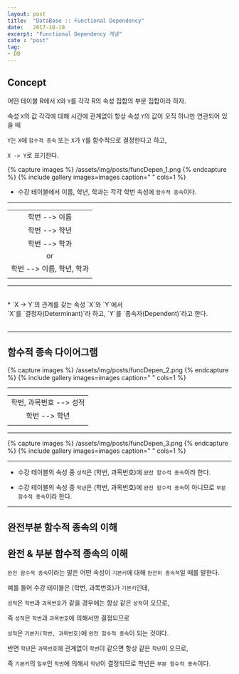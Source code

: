 ```yaml
---
layout: post
title:  "DataBase :: Functional Dependency"
date:   2017-10-10
excerpt: "Functional Dependency 개념"
cate : "post"
tag:
- DB
---
```


## Concept

어떤 테이블 R에서 `X`와 `Y`를 각각 R의 속성 집합의 부분 집합이라 하자.

속성 `X`의 값 각각에 대해 시간에 관계없이 항상 속성 `Y`의 값이 오직 하나만 연관되어 있을 때

`Y`는 `X`에 `함수적 종속` 또는 `X`가 `Y`를 함수적으로 결정한다고 하고,

`X -> Y`로 표기한다. <br/>


{% capture images %}
    /assets/img/posts/funcDepen_1.png
{% endcapture %}
{% include gallery images=images caption=" " cols=1 %}




* 수강 테이블에서 이름, 학년, 학과는 각각 학번 속성에 `함수적 종속`이다.

---

|    |
|:-------:|
|  학번 --> 이름  |
|  학번 --> 학년  |
|  학번 --> 학과  |
| or |
|  학번 --> 이름, 학년, 학과  |
| |

---

<br/>
* `X -> Y`의 관계를 갖는 속성 `X`와 `Y`에서 <br/> `X`를 `결정자(Determinant)`라 하고, `Y`를 `종속자(Dependent)`라고 한다. <br/><br/>

---

## 함수적 종속 다이어그램


{% capture images %}
    /assets/img/posts/funcDepen_2.png
{% endcapture %}
{% include gallery images=images caption=" " cols=1 %}


---

|    |
|:-------:|
|  학번, 과목번호 --> 성적  |
|  학번 --> 학년  |
| |


---


{% capture images %}
    /assets/img/posts/funcDepen_3.png
{% endcapture %}
{% include gallery images=images caption=" " cols=1 %}



---

* 수강 테이블의 속성 중 `성적`은 (학번, 과목번호)에 `완전 함수적 종속`이라 한다.

* 수강 테이블의 속성 중 `학년`은 (학번, 과목번호)에 `완전 함수적 종속`이 아니므로 `부분 함수적 종속`이라 한다.
 
 ---

 ## 완전부분 함수적 종속의 이해

## 완전 & 부분 함수적 종속의 이해

`완전 함수적 종속`이라는 말은 어떤 속성이 `기본키`에 대해 `완전히 종속적`일 때를 말한다.

예를 들어 수강 테이블은 (학번, 과목번호)가 `기본키`인데,

`성적`은 `학번`과 `과목번호`가 같을 경우에는 항상 같은 `성적`이 오므로, 

즉 `성적`은 `학번`과 `과목번호`에 의해서만 결정되므로 

`성적`은 `기본키(학번, 과목번호)`에 `완전 함수적 종속`이 되는 것이다.

반면 `학년`은 `과목번호`에 관계없이 `학번`이 같으면 항상 같은 `학년`이 오므로,

즉 `기본키`의 `일부`인 `학번`에 의해서 `학년`이 결정되므로 학년은 `부분 함수적 종속`이다.